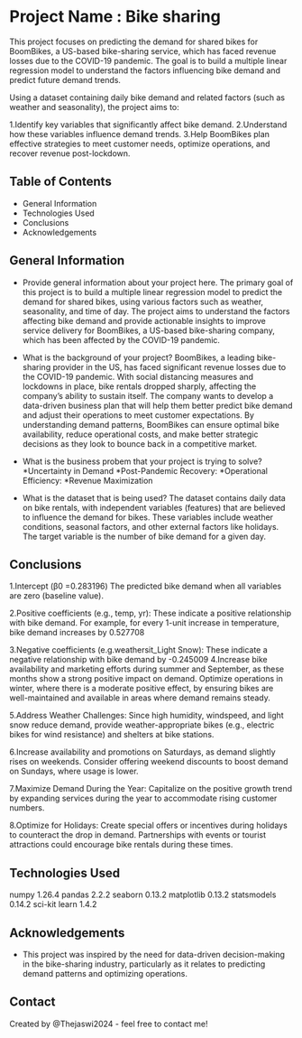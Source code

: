 # Project Name : Bike sharing
This project focuses on predicting the demand for shared bikes for BoomBikes, a US-based bike-sharing service, which has faced revenue losses due to the COVID-19 pandemic. The goal is to build a multiple linear regression model to understand the factors influencing bike demand and predict future demand trends.

Using a dataset containing daily bike demand and related factors (such as weather and seasonality), the project aims to:

1.Identify key variables that significantly affect bike demand.
2.Understand how these variables influence demand trends.
3.Help BoomBikes plan effective strategies to meet customer needs, optimize operations, and recover revenue post-lockdown.


## Table of Contents
* General Information
* Technologies Used
* Conclusions
* Acknowledgements

<!-- You can include any other section that is pertinent to your problem -->

## General Information
- Provide general information about your project here.
The primary goal of this project is to build a multiple linear regression model to predict the demand for shared bikes, using various factors such as weather, seasonality, and time of day. The project aims to understand the factors affecting bike demand and provide actionable insights to improve service delivery for BoomBikes, a US-based bike-sharing company, which has been affected by the COVID-19 pandemic.

- What is the background of your project?
BoomBikes, a leading bike-sharing provider in the US, has faced significant revenue losses due to the COVID-19 pandemic. With social distancing measures and lockdowns in place, bike rentals dropped sharply, affecting the company’s ability to sustain itself.
The company wants to develop a data-driven business plan that will help them better predict bike demand and adjust their operations to meet customer expectations. By understanding demand patterns, BoomBikes can ensure optimal bike availability, reduce operational costs, and make better strategic decisions as they look to bounce back in a competitive market.

- What is the business probem that your project is trying to solve?
*Uncertainty in Demand
*Post-Pandemic Recovery:
*Operational Efficiency:
*Revenue Maximization

- What is the dataset that is being used?
The dataset contains daily data on bike rentals, with independent variables (features) that are believed to influence the demand for bikes. These variables include weather conditions, seasonal factors, and other external factors like holidays. The target variable is the number of bike demand for a given day.

<!-- You don't have to answer all the questions - just the ones relevant to your project. -->

## Conclusions

 1.Intercept (β0 =0.283196) The predicted bike demand when all variables are zero (baseline value).

 2.Positive coefficients (e.g., temp, yr): These indicate a positive relationship with bike demand. For example, for every 1-unit increase in temperature, bike demand increases by 0.527708

 3.Negative coefficients (e.g.weathersit_Light Snow): These indicate a negative relationship with bike demand by -0.245009
 4.Increase bike availability and marketing efforts during summer and September, as these months show a strong positive impact on demand. Optimize operations in winter, where there is a moderate positive effect, by ensuring bikes are well-maintained and available in areas where demand remains steady.

 5.Address Weather Challenges: Since high humidity, windspeed, and light snow reduce demand, provide weather-appropriate bikes (e.g., electric bikes for wind resistance) and shelters at bike stations.

 6.Increase availability and promotions on Saturdays, as demand slightly rises on weekends. Consider offering weekend discounts to boost demand on Sundays, where usage is lower.

 7.Maximize Demand During the Year: Capitalize on the positive growth trend by expanding services during the year to accommodate rising customer numbers.

 8.Optimize for Holidays: Create special offers or incentives during holidays to counteract the drop in demand. Partnerships with events or tourist attractions could encourage bike rentals during these times.

<!-- You don't have to answer all the questions - just the ones relevant to your project. -->


## Technologies Used

numpy 1.26.4
pandas 2.2.2
seaborn 0.13.2
matplotlib 0.13.2
statsmodels 0.14.2
sci-kit learn 1.4.2

<!-- As the libraries versions keep on changing, it is recommended to mention the version of library used in this project -->

## Acknowledgements
- This project was inspired by the need for data-driven decision-making in the bike-sharing industry, particularly as it relates to predicting demand patterns and optimizing operations.



## Contact
Created by @Thejaswi2024 - feel free to contact me!


<!-- Optional -->
<!-- ## License -->
<!-- This project is open source and available under the [... License](). -->

<!-- You don't have to include all sections - just the one's relevant to your project -->